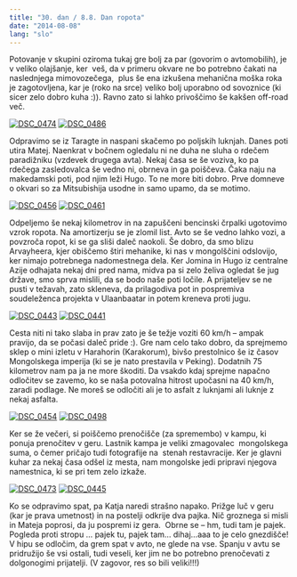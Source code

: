```yaml
---
title: "30. dan / 8.8. Dan ropota"
date: "2014-08-08"
lang: "slo"
---
```


Potovanje v skupini oziroma tukaj gre bolj za par (govorim o avtomobilih), je v veliko olajšanje, ker  veš, da v primeru okvare ne bo potrebno čakati na naslednjega mimovozečega,  plus še ena izkušena mehanična moška roka je zagotovljena, kar je (roko na srce) veliko bolj uporabno od sovoznice (ki sicer zelo dobro kuha :)). Ravno zato si lahko privoščimo še kakšen off-road več.

[![DSC_0474](images/DSC_0474-300x200.jpg)](http://gremovmongolijo.com/wp-content/uploads/2014/08/DSC_0474.jpg) [![DSC_0486](images/DSC_0486-300x200.jpg)](http://gremovmongolijo.com/wp-content/uploads/2014/08/DSC_0486.jpg)

Odpravimo se iz Taragte in naspani skačemo po poljskih luknjah. Danes poti utira Matej. Naenkrat v bočnem ogledalu ni ne duha ne sluha o rdečem paradižniku (vzdevek drugega avta). Nekaj časa se še voziva, ko pa rdečega zasledovalca še vedno ni, obrneva in ga poiščeva. Čaka naju na makedamski poti, pod njim leži Hugo. To ne more biti dobro. Prve domneve o okvari so za Mitsubishija usodne in samo upamo, da se motimo.

[![DSC_0456](images/DSC_0456-300x200.jpg)](http://gremovmongolijo.com/wp-content/uploads/2014/08/DSC_0456.jpg) [![DSC_0461](images/DSC_0461-300x200.jpg)](http://gremovmongolijo.com/wp-content/uploads/2014/08/DSC_0461.jpg)

Odpeljemo še nekaj kilometrov in na zapuščeni bencinski črpalki ugotovimo vzrok ropota. Na amortizerju se je zlomil list. Avto se še vedno lahko vozi, a povzroča ropot, ki se ga sliši daleč naokoli. Še dobro, da smo blizu Arvayheera, kjer obiščemo štiri mehanike, ki nas v mongolščini odslovijo, ker nimajo potrebnega nadomestnega dela. Ker Jomina in Hugo iz centralne Azije odhajata nekaj dni pred nama, midva pa si zelo želiva ogledat še jug države, smo sprva mislili, da se bodo naše poti ločile. A prijateljev se ne pusti v težavah, zato skleneva, da prilagodiva pot in pospremiva soudeleženca projekta v Ulaanbaatar in potem kreneva proti jugu.

[![DSC_0443](images/DSC_0443-300x200.jpg)](http://gremovmongolijo.com/wp-content/uploads/2014/08/DSC_0443.jpg) [![DSC_0441](images/DSC_0441-300x200.jpg)](http://gremovmongolijo.com/wp-content/uploads/2014/08/DSC_0441.jpg)

Cesta niti ni tako slaba in prav zato je še težje voziti 60 km/h – ampak pravijo, da se počasi daleč pride :). Gre nam celo tako dobro, da sprejmemo sklep o mini izletu v Harahorin (Karakorum), bivšo prestolnico še iz časov Mongolskega imperija (ki se je nato prestavila v Peking). Dodatnih 75 kilometrov nam pa ja ne more škoditi. Da vsakdo kdaj sprejme napačno odločitev se zavemo, ko se naša potovalna hitrost upočasni na 40 km/h, zaradi podlage. Ne moreš se odločiti ali je to asfalt z luknjami ali luknje z nekaj asfalta.

[![DSC_0454](images/DSC_0454-300x200.jpg)](http://gremovmongolijo.com/wp-content/uploads/2014/08/DSC_0454.jpg) [![DSC_0498](images/DSC_0498-300x200.jpg)](http://gremovmongolijo.com/wp-content/uploads/2014/08/DSC_0498.jpg)

Ker se že večeri, si poiščemo prenočišče (za spremembo) v kampu, ki ponuja prenočitev v geru. Lastnik kampa je veliki zmagovalec  mongolskega suma, o čemer pričajo tudi fotografije na  stenah restavracije. Ker je glavni kuhar za nekaj časa odšel iz mesta, nam mongolske jedi pripravi njegova namestnica, ki se pri tem zelo izkaže.

[![DSC_0473](images/DSC_0473-300x191.jpg)](http://gremovmongolijo.com/wp-content/uploads/2014/08/DSC_0473.jpg) [![DSC_0445](images/DSC_0445-300x200.jpg)](http://gremovmongolijo.com/wp-content/uploads/2014/08/DSC_0445.jpg)

Ko se odpravimo spat, pa Katja naredi strašno napako. Prižge luč v geru (kar je prava umetnost) in na postelji odkrije dva pajka. Nič groznega si misli in Mateja poprosi, da ju pospremi iz gera.  Obrne se – hm, tudi tam je pajek. Pogleda proti stropu … pajek tu, pajek tam… dihaj…aaa to je celo gnezdišče! V hipu se odločim, da grem spat v avto, ne glede na vse. Spanju v avtu se pridružijo še vsi ostali, tudi veseli, ker jim ne bo potrebno prenočevati z dolgonogimi prijatelji. (V zagovor, res so bili veliki!!!)
